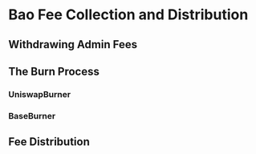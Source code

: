 # Bao Fee Collection and Distribution



## Withdrawing Admin Fees


## The Burn Process

### UniswapBurner

### BaseBurner


## Fee Distribution


